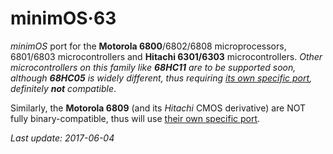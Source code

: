 # minimOS·63


*minimOS* port for the **Motorola 6800**/6802/6808 microprocessors,
6801/6803 microcontrollers and **Hitachi 6301/6303** microcontrollers. *Other microcontrollers
on this family like **68HC11** are to be supported soon, although **68HC05** is widely different, thus requiring
[its own specific port](https://github.com/zuiko21/minimOS/tree/master/ports/05), definitely **not** compatible*.

Similarly, the **Motorola 6809** (and its *Hitachi* CMOS derivative) are NOT fully binary-compatible,
thus will use [their own specific port](https://github.com/zuiko21/minimOS/tree/master/ports/09).


*Last update: 2017-06-04*
